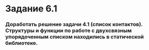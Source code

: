 # Задание 6.1

### Доработать решение задачи 4.1 (список контактов). Структуры и функции по работе с двухсвязным упорядоченным списком находились в статической библиотеке.
